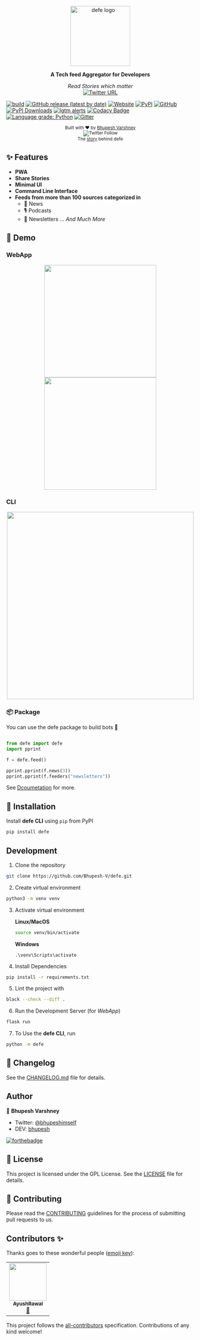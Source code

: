 <p align="center">
  <a href="https://defe-app.herokuapp.com"><img src="static/images/logodefe.svg" alt="defe logo" height="160"></a>
  <br>
  <p align="center">
    <b>A Tech feed Aggregator for Developers</b>
  </p>
  <p align="center">
     <i>Read Stories which matter</i><br>
	<a href="https://twitter.com/intent/tweet?url=https://kutt.it/defe&text=Guys%20check%20this%20app%20called%20defe,%20its%20a%20Tech%20Feed%20aggregator%20for%20developers">
	<img alt="Twitter URL" src="https://img.shields.io/twitter/url?label=Tweet%20defe&logoColor=%23D88F74&style=social&url=https%3A%2F%2Ftwitter.com%2Fintent%2Ftweet%3Furl%3Dhttps%3A%2F%2Fkutt.it%2Fdefe%26text%3DGuys%2520check%2520this%2520app%2520called%2520defe%2C%2520its%2520a%2520Tech%2520Feed%2520aggregator%2520for%2520developers">
	</a>
  </p>
</p>

[![build](https://github.com/Bhupesh-V/defe/workflows/build/badge.svg?branch=master)](https://github.com/Bhupesh-V/defe/actions)
[![GitHub release (latest by date)](https://img.shields.io/github/v/release/bhupesh-v/defe?logo=GitHub)](https://github.com/Bhupesh-V/defe/releases) 
 [![Website](https://img.shields.io/website?down_color=red&down_message=down&up_color=blueviolet&up_message=up&url=https%3A%2F%2Fdefe-app.herokuapp.com)](https://kutt.it/defe) 
 [![PyPI](https://img.shields.io/pypi/v/defe)](https://pypi.org/project/defe/)
[![GitHub](https://img.shields.io/github/license/Bhupesh-V/defe?color=purple)](https://github.com/Bhupesh-V/defe/blob/master/LICENSE)
[![PyPI Downloads](https://img.shields.io/pypi/dm/defe.svg?label=pypi%20downloads&logo=PyPI&logoColor=white)](https://pypi.org/project/defe/)
[![lgtm alerts](https://img.shields.io/lgtm/alerts/github/Bhupesh-V/defe.svg?logo=lgtm&logoWidth=18&color=red)](https://lgtm.com/projects/g/Bhupesh-V/defe/)
[![Codacy Badge](https://api.codacy.com/project/badge/Grade/39926b7f89ab404d9d5a491fe2778db6)](https://www.codacy.com?utm_source=github.com&amp;utm_medium=referral&amp;utm_content=Bhupesh-V/defe&amp;utm_campaign=Badge_Grade)
[![Language grade: Python](https://img.shields.io/lgtm/grade/python/g/Bhupesh-V/defe.svg?logo=lgtm&logoWidth=18)](https://lgtm.com/projects/g/Bhupesh-V/defe/context:python)
[![Gitter](https://badges.gitter.im/devfeed/community.svg)](https://gitter.im/devfeed/community?utm_source=badge&utm_medium=badge&utm_campaign=pr-badge)

  <p align="center">
    <sub>Built with ❤︎ by
      <a href="https://github.com/Bhupesh-V">Bhupesh Varshney</a><br>
	    <img alt="Twitter Follow" src="https://img.shields.io/twitter/follow/bhupeshimself?style=social"><br>
    </sub>
	<sub align="center">The <a href="https://dev.to/bhupesh/defe-all-your-tech-updates-at-one-place-fih">story</a> behind defe</sub>
  </p>

## ✨ Features
- **PWA**
- **Share Stories**
- **Minimal UI**
- **Command Line Interface**
- **Feeds from more than 100 sources categorized in**
	- 📰 News
	- 🎙️ Podcasts 
	- 📧 Newsletters 
 ... _And Much More_

## :rainbow: Demo 

### WebApp

<p align="center">
<img height="300px" src="https://user-images.githubusercontent.com/34342551/79066077-94d22d80-7cd2-11ea-95d9-e5806e6b3a50.png">
<img height="300px" src="https://user-images.githubusercontent.com/34342551/79066085-a3204980-7cd2-11ea-92e4-841cf3997358.png">
</p>



### CLI

<p align="center">
<img height="500px" src="https://user-images.githubusercontent.com/34342551/79066142-1b870a80-7cd3-11ea-9f78-dea868b43161.gif">
</p>

### :package: Package
You can use the defe package to build bots :robot:
```python

from defe import defe
import pprint

f = defe.feed()

pprint.pprint(f.news(3))
pprint.pprint(f.feeders("newsletters"))

```

See [Dcoumetation](https://defe.readthedocs.io/en/latest/) for more.


## 🔮 Installation

Install **defe CLI** using `pip` from PyPI

```bash
pip install defe
```


## Development

1. Clone the repository
```bash
git clone https://github.com/Bhupesh-V/defe.git
```
2. Create virtual environment
```bash
python3 -m venv venv
```
3. Activate virtual environment

	**Linux/MacOS**
	```bash
	source venv/bin/activate
	```
	**Windows**
	```pwsh
	.\venv\Scripts\activate
	```
4. Install Dependencies
```bash
pip install -r requirements.txt
```
5. Lint the project with
```bash
black --check --diff .
```
6. Run the Development Server (for *WebApp*)
```bash
flask run
```
7. To Use the **defe CLI**, run
```bash
python -m defe
```


## 📝 Changelog

See the [CHANGELOG.md](CHANGELOG.md) file for details.


## Author

👥 **Bhupesh Varshney**

- Twitter: [@bhupeshimself](https://twitter.com/bhupeshimself)
- DEV: [bhupesh](https://dev.to/bhupesh)

[![forthebadge](https://forthebadge.com/images/badges/built-with-love.svg)](https://forthebadge.com)

## 📜 License

This project is licensed under the GPL License. See the [LICENSE](LICENSE) file for details.

## 👋 Contributing

Please read the [CONTRIBUTING](CONTRIBUTING.md) guidelines for the process of submitting pull requests to us.

## Contributors ✨

Thanks goes to these wonderful people ([emoji key](https://allcontributors.org/docs/en/emoji-key)):

<!-- ALL-CONTRIBUTORS-LIST:START - Do not remove or modify this section -->
<!-- prettier-ignore-start -->
<!-- markdownlint-disable -->
<table>
  <tr>
    <td align="center"><a href="https://github.com/AyushRawal"><img src="https://avatars2.githubusercontent.com/u/32910415?v=4" width="100px;" alt=""/><br /><sub><b>AyushRawal</b></sub></a><br /><a href="https://github.com/Bhupesh-V/defe/issues?q=author%3AAyushRawal" title="Bug reports">🐛</a></td>
  </tr>
</table>

<!-- markdownlint-enable -->
<!-- prettier-ignore-end -->
<!-- ALL-CONTRIBUTORS-LIST:END -->

This project follows the [all-contributors](https://github.com/all-contributors/all-contributors) specification. Contributions of any kind welcome!
